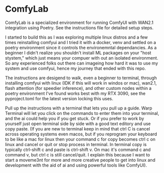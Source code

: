 # ComfyLab

ComfyLab is a specialized environment for running ComfyUI with WAN2.1 integration using Poetry. See the instructions file for detailed setup steps.

I started to build this as I was exploring multiple linux distros and a few times reinstalling comfyui and I tried it with a docker, venv and settled on a poetry environment since it controls the environemntal dependancies. As a beginner I didn't realize you shouldn't install ML packages on your "host stystem," which just means your compuer with out an isolated environment. So any experienced folks out there can imageing how hard it was to use my system and use comfyui, hence my journey that ended with this repo.

The instructions are desigend to walk, even a beginner to terminal,  through installing comfyui with linux (IDK if this will work in windos or mac), wan2.1, flash attention (for speedier inference), and other custom nodes within a poetry environment I've found works best with my RTX 3090, see the pyproject.toml for the latest version locking this uses. 

Pull up the instructions with a terminal that lets you pull up a guide. Warp Terminal will let you click on the commands to enter them into your terminal, and the ai could help you if you get stuck. Or if you prefer to work by yourself just open terminal side by side with a good text editory and use copy paste. (If you are new to terminal keep in mind that ctrl C is cancel across operating systems even macos, but if you reprogram your keyboard to be like a mac for linux then your command c for copy becomes ctrl c on linux and cancel or quit or stop process in terminal. In terminal copy is typically ctrl-shift c and paste is ctrl-shift v. On mac it's command c and command v, but ctrl c is still cancel/quit. I explain this because I want to start a moveme3nt for more and more creative people to get into linux and development with the aid of ai and using powerful tools like ComfyUI).
